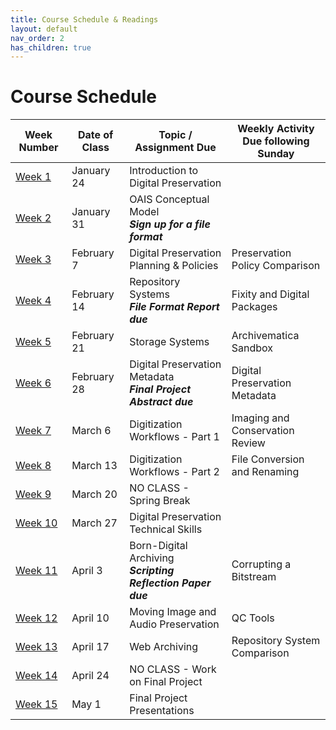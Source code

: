 ```yaml
---
title: Course Schedule & Readings
layout: default
nav_order: 2
has_children: true
---
```


# Course Schedule

| Week Number | Date of Class  | Topic / Assignment Due                                  | Weekly Activity<br>Due following Sunday        |
|-------------|----------------|-------------------------------------------|------------------------|
| [Week 1](week_01.html)  | January 24 | Introduction to Digital Preservation |
| [Week 2](week_02.html)  | January 31 | OAIS Conceptual Model<br>**_Sign up for a file format_** |
| [Week 3](week_03.html)  | February 7 | Digital Preservation Planning & Policies | Preservation Policy Comparison |
| [Week 4](week_04.html)  | February 14 | Repository Systems<br>**_File Format Report due_** | Fixity and Digital Packages |
| [Week 5](week_05.html)  | February 21 | Storage Systems | Archivematica Sandbox |
| [Week 6](week_06.html)  | February 28 | Digital Preservation Metadata<br>**_Final Project Abstract due_** | Digital Preservation Metadata |
| [Week 7](week_07.html)  | March 6 | Digitization Workflows - Part 1 | Imaging and Conservation Review |
| [Week 8](week_08.html)  | March 13 | Digitization Workflows - Part 2 | File Conversion and Renaming |
| [Week 9](week_09.html)  | March 20 | NO CLASS - Spring Break              |
| [Week 10](week_10.html) | March 27 | Digital Preservation Technical Skills |
| [Week 11](week_11.html) | April 3 | Born-Digital Archiving<br>**_Scripting Reflection Paper due_** | Corrupting a Bitstream |
| [Week 12](week_12.html) | April 10 | Moving Image and Audio Preservation | QC Tools |
| [Week 13](week_13.html) | April 17 | Web Archiving | Repository System Comparison |
| [Week 14](week_14.html) | April 24 | NO CLASS - Work on Final Project |
| [Week 15](week_15.html) | May 1 | Final Project Presentations |
